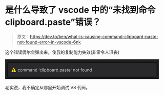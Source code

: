 # 是什么导致了 vscode 中的“未找到命令 clipboard.paste”错误？

> 原文：<https://dev.to/ben/what-is-causing-command-clipboard-paste-not-found-error-in-vscode-6nk>

这个错误偶尔会弹出来，使我的复制能力失效(非常令人沮丧)

[![](img/1ac8e82da0191d103c4af23d3554e824.png)](https://res.cloudinary.com/practicaldev/image/fetch/s--kTy0L5P7--/c_limit%2Cf_auto%2Cfl_progressive%2Cq_auto%2Cw_880/https://cl.ly/f60883cdae4c/Image%25202019-07-30%2520at%25202.55.22%2520PM.png)

老实说，我不确定从哪里开始调试 VS 代码。